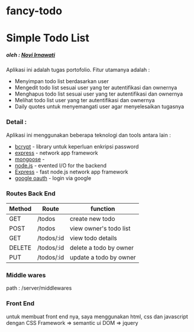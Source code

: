 # fancy-todo

# Simple Todo List
##### oleh : [Novi Irnawati]

Aplikasi ini adalah tugas portofolio. Fitur utamanya adalah :
  - Menyimpan todo list berdasarkan user
  - Mengedit todo list sesuai user yang ter autentifikasi dan ownernya
  - Menghapus todo list sesuai user yang ter autentifikasi dan ownernya
  - Melihat todo list user yang ter autentifikasi dan ownernya
  - Daily quotes untuk menyemangati user agar menyelesaikan tugasnya

### Detail :
Aplikasi ini menggunakan beberapa teknologi dan tools antara lain :
* [bcrypt] - library untuk keperluan enkripsi password
* [express] - network app framework
* [mongoose] - 
* [node.js] - evented I/O for the backend
* [Express] - fast node.js network app framework
* [google oauth] - login via google


### Routes Back End
|Method| Route | function |
| ------ | ------ | ------ |
|GET| /todos | create new todo |
|POST| /todos |  view owner's todo list|
|GET| /todos/:id | view todo details |
|DELETE| /todos/:id | delete a todo by owner |
|PUT| /todos/:id | update a todo by owner |

### Middle wares
path : /server/middlewares

### Front End
untuk membuat front end nya, saya menggunakan html, css dan javascript dengan
CSS Framework => semantic ui
DOM => jquery

[bcrypt]: <https://github.com/noviirna>
[express]: <https://github.com/noviirna>
[mongoose]: <https://github.com/noviirna>
[node.js]: <https://github.com/noviirna>
[Express]: <https://github.com/noviirna>
[Novi Irnawati]: <https://github.com/noviirna>
[google oauth]: <https://github.com/noviirna>
